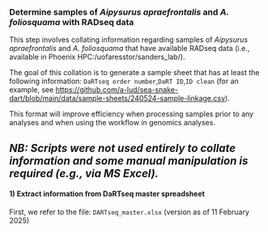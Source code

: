 ### Determine samples of <i>Aipysurus apraefrontalis</i> and <i>A. foliosquama</i> with RADseq data

This step involves collating information regarding samples of <i>Aipysurus apraefrontalis</i> and <i>A. foliosquama</i> that have available RADseq data (i.e., available in Phoenix HPC:/uofaresstor/sanders_lab/).<br>

The goal of this collation is to generate a sample sheet that has at least the following information: `DaRTseq order number`,`DaRT ID`,`ID clean` (for an example, see https://github.com/a-lud/sea-snake-dart/blob/main/data/sample-sheets/240524-sample-linkage.csv).<br>

This format will improve efficiency when processing samples prior to any analyses and when using the workflow in genomics analyses.<br>

<i>NB: Scripts were not used entirely to collate information and some manual manipulation is required (e.g., via MS Excel).</i><br>
---
#### 1) Extract information from DaRTseq master spreadsheet
First, we refer to the file: `DARTseq_master.xlsx` (version as of 11 February 2025)